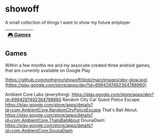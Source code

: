 # showoff
A small collection of things I want to show my future employer

| [:video_game: Games](#Games) |
| --------------- |

## Games
Within a few months me and my associate created three android games, that are currently available on Google Play

[https://github.com/notherey/showoff/blob/main/images/dev-glow.jpg](https://play.google.com/store/apps/dev?id=6994297492364788960)

Ambient Core Labs (everything): https://play.google.com/store/apps/dev?id=6994297492364788960
Random City Car Quest Police Escape: https://play.google.com/store/apps/details?id=com.AmbientCore.RandomCityPoliceEscape
That's Ball About: https://play.google.com/store/apps/details?id=com.AmbientCore.ThatsBallAbout
DounaDash: https://play.google.com/store/apps/details?id=com.AmbientCore.DounaDash
